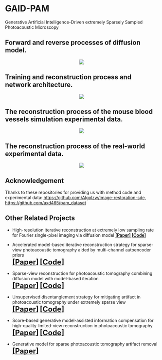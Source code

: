 # GAID-PAM

Generative Artificial Intelligence-Driven extremely Sparsely Sampled Photoacoustic Microscopy

## Forward and reverse processes of diffusion model.

<div align="center"><img src="https://github.com/yqx7150/GAID-PAM/blob/main/Fig1.png"> </div>


## Training and reconstruction process and network architecture.

<div align="center"><img src="https://github.com/yqx7150/GAID-PAM/blob/main/Fig2.png"> </div>


## The reconstruction process of the mouse blood vessels simulation experimental data.

<div align="center"><img src="https://github.com/yqx7150/GAID-PAM/blob/main/Fig3.png"> </div>



## The reconstruction process of the real-world experimental data.

<div align="center"><img src="https://github.com/yqx7150/GAID-PAM/blob/main/Fig4.png"> </div>

## Acknowledgement

Thanks to these repositories for providing us with method code and experimental data: https://github.com/Algolzw/image-restoration-sde, https://github.com/axd465/pam_dataset

## Other Related Projects

- High-resolution iterative reconstruction at extremely low sampling rate for Fourier single-pixel imaging via diffusion model
    **[[Paper]](https://opg.optica.org/oe/fulltext.cfm?uri=oe-32-3-3138&id=545621) [[Code]](https://github.com/yqx7150/FSPI-DM)**

*  Accelerated model-based iterative reconstruction strategy for sparse-view photoacoustic tomography aided by multi-channel autoencoder priors  
[<font size=5>**[Paper]**</font>](https://onlinelibrary.wiley.com/doi/10.1002/jbio.202300281)         [<font size=5>**[Code]**</font>](https://github.com/yqx7150/PAT-MDAE)     

* Sparse-view reconstruction for photoacoustic tomography combining diffusion model with model-based iteration      
[<font size=5>**[Paper]**</font>](https://www.sciencedirect.com/science/article/pii/S2213597923001118)       [<font size=5>**[Code]**</font>](https://github.com/yqx7150/PAT-Diffusion)

* Unsupervised disentanglement strategy for mitigating artifact in photoacoustic tomography under extremely sparse view      
[<font size=5>**[Paper]**</font>](https://www.sciencedirect.com/science/article/pii/S2213597924000302?via%3Dihub)       [<font size=5>**[Code]**</font>](https://github.com/yqx7150/PAT-ADN)

* Score-based generative model-assisted information compensation for high-quality limited-view reconstruction in photoacoustic tomography      
[<font size=5>**[Paper]**</font>](https://www.sciencedirect.com/science/article/pii/S2213597924000405)       [<font size=5>**[Code]**</font>](https://github.com/yqx7150/Limited-view-PAT-Diffusion)

* Generative model for sparse photoacoustic tomography artifact removal      
[<font size=5>**[Paper]**</font>](https://www.spiedigitallibrary.org/conference-proceedings-of-spie/12745/1274503/Generative-model-for-sparse-photoacoustic-tomography-artifact-removal/10.1117/12.2683128.short?SSO=1)   

